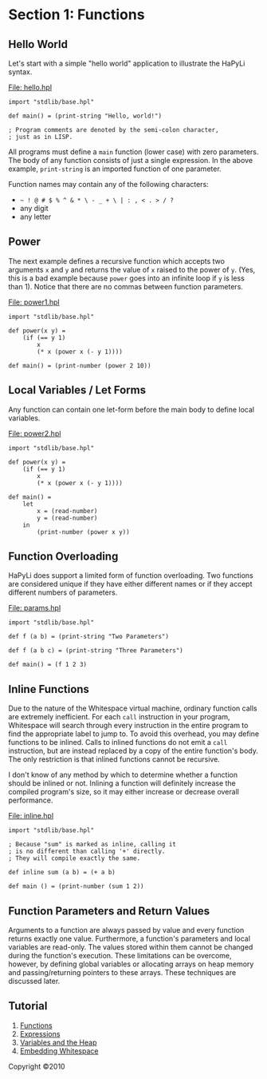 # Section 1: Functions

## Hello World

Let's start with a simple "hello world" application to illustrate the HaPyLi
syntax.

[File: hello.hpl](./hello.hpl)

```hapyli
import "stdlib/base.hpl"

def main() = (print-string "Hello, world!")

; Program comments are denoted by the semi-colon character,
; just as in LISP.
```

All programs must define a `main` function (lower case) with zero parameters.
The body of any function consists of just a single expression. In the above
example, `print-string` is an imported function of one parameter.

Function names may contain any of the following characters:

- `~ ! @ # $ % ^ & * \ - _ + \ | : , < . > / ?`
- any digit
- any letter

## Power

The next example defines a recursive function which accepts two arguments `x`
and `y` and returns the value of `x` raised to the power of `y`. (Yes, this is a
bad example because `power` goes into an infinite loop if `y` is less than 1).
Notice that there are no commas between function parameters.

[File: power1.hpl](./power1.hpl)

```hapyli
import "stdlib/base.hpl"

def power(x y) =
    (if (== y 1)
        x
        (* x (power x (- y 1))))

def main() = (print-number (power 2 10))
```

## Local Variables / Let Forms

Any function can contain one let-form before the main body to define local
variables.

[File: power2.hpl](./power2.hpl)

```hapyli
import "stdlib/base.hpl"

def power(x y) =
    (if (== y 1)
        x
        (* x (power x (- y 1))))

def main() =
    let
        x = (read-number)
        y = (read-number)
    in
        (print-number (power x y))
```

## Function Overloading

HaPyLi does support a limited form of function overloading. Two functions are
considered unique if they have either different names or if they accept
different numbers of parameters.

[File: params.hpl](./params.hpl)

```hapyli
import "stdlib/base.hpl"

def f (a b) = (print-string "Two Parameters")

def f (a b c) = (print-string "Three Parameters")

def main() = (f 1 2 3)
```

## Inline Functions

Due to the nature of the Whitespace virtual machine, ordinary function calls are
extremely inefficient. For each `call` instruction in your program, Whitespace
will search through every instruction in the entire program to find the
appropriate label to jump to. To avoid this overhead, you may define functions
to be inlined. Calls to inlined functions do not emit a `call` instruction, but
are instead replaced by a copy of the entire function's body. The only
restriction is that inlined functions cannot be recursive.

I don't know of any method by which to determine whether a function should be
inlined or not. Inlining a function will definitely increase the compiled
program's size, so it may either increase or decrease overall performance.

[File: inline.hpl](./inline.hpl)

```hapyli
import "stdlib/base.hpl"

; Because "sum" is marked as inline, calling it
; is no different than calling '+' directly.
; They will compile exactly the same.

def inline sum (a b) = (+ a b)

def main () = (print-number (sum 1 2))
```

## Function Parameters and Return Values

Arguments to a function are always passed by value and every function returns
exactly one value. Furthermore, a function's parameters and local variables are
read-only. The values stored within them cannot be changed during the function's
execution. These limitations can be overcome, however, by defining global
variables or allocating arrays on heap memory and passing/returning pointers to
these arrays. These techniques are discussed later.

## Tutorial

1. [Functions](./functions.md)
2. [Expressions](./expressions.md)
3. [Variables and the Heap](./variablesandtheheap.md)
4. [Embedding Whitespace](./embeddingwhitespace.md)

Copyright ©2010

